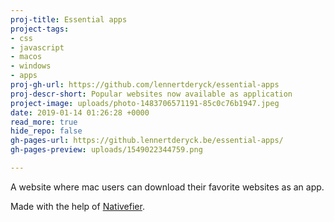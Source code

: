 ```yaml
---
proj-title: Essential apps
project-tags:
- css
- javascript
- macos
- windows
- apps
proj-gh-url: https://github.com/lennertderyck/essential-apps
proj-descr-short: Popular websites now available as application
project-image: uploads/photo-1483706571191-85c0c76b1947.jpeg
date: 2019-01-14 01:26:28 +0000
read_more: true
hide_repo: false
gh-pages-url: https://github.lennertderyck.be/essential-apps/
gh-pages-preview: uploads/1549022344759.png

---
```

A website where mac users can download their favorite websites as an app. 

Made with the help of [Nativefier](https://github.com/jiahaog/nativefier).